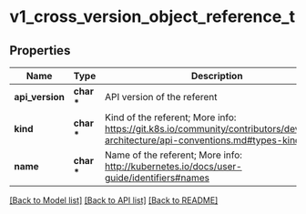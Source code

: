 # v1_cross_version_object_reference_t

## Properties
Name | Type | Description | Notes
------------ | ------------- | ------------- | -------------
**api_version** | **char \*** | API version of the referent | [optional] 
**kind** | **char \*** | Kind of the referent; More info: https://git.k8s.io/community/contributors/devel/sig-architecture/api-conventions.md#types-kinds | 
**name** | **char \*** | Name of the referent; More info: http://kubernetes.io/docs/user-guide/identifiers#names | 

[[Back to Model list]](../README.md#documentation-for-models) [[Back to API list]](../README.md#documentation-for-api-endpoints) [[Back to README]](../README.md)


